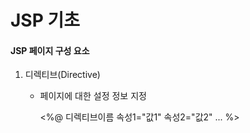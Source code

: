 # JSP 기초

#### JSP 페이지 구성 요소

1. 디렉티브(Directive)

   - 페이지에 대한 설정 정보 지정

     <%@ 디렉티브이름 속성1="값1" 속성2="값2" ... %>

     